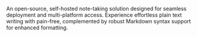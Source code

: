 An open-source, self-hosted note-taking solution designed for seamless deployment and multi-platform access. Experience effortless plain text writing with pain-free, complemented by robust Markdown syntax support for enhanced formatting.